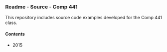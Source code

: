 ### Readme - Source - Comp 441

This repository includes source code examples developed for the Comp 441 class.

#### Contents
* 2015 
